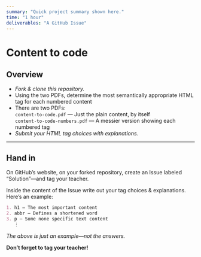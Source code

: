 ```yaml
---
summary: "Quick project summary shown here."
time: "1 hour"
deliverables: "A GitHub Issue"
---
```


# Content to code

## Overview

- _Fork & clone this repository._
- Using the two PDFs, determine the most semantically appropriate HTML tag for each numbered content
- There are two PDFs:
  <br>`content-to-code.pdf` — Just the plain content, by itself
  <br>`content-to-code-numbers.pdf` — A messier version showing each numbered tag
- _Submit your HTML tag choices with explanations._

---

## Hand in

On GitHub’s website, on your forked repository, create an Issue labeled “Solution”—and tag your teacher.

Inside the content of the Issue write out your tag choices & explanations. Here’s an example:

```md
1. h1 — The most important content
2. abbr — Defines a shortened word
3. p — Some none specific text content
   ⋮
```

_The above is just an example—not the answers._

**Don’t forget to tag your teacher!**

